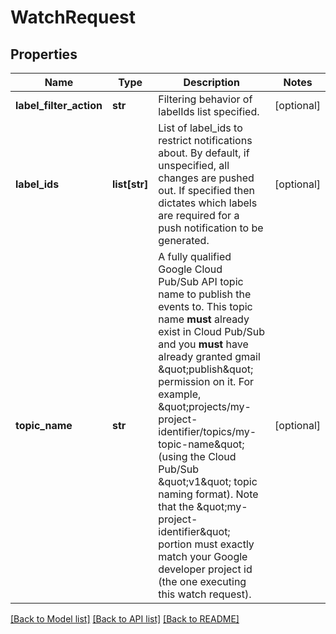 # WatchRequest

## Properties
Name | Type | Description | Notes
------------ | ------------- | ------------- | -------------
**label_filter_action** | **str** | Filtering behavior of labelIds list specified. | [optional] 
**label_ids** | **list[str]** | List of label_ids to restrict notifications about. By default, if unspecified, all changes are pushed out. If specified then dictates which labels are required for a push notification to be generated. | [optional] 
**topic_name** | **str** | A fully qualified Google Cloud Pub/Sub API topic name to publish the events to. This topic name **must** already exist in Cloud Pub/Sub and you **must** have already granted gmail \&quot;publish\&quot; permission on it. For example, \&quot;projects/my-project-identifier/topics/my-topic-name\&quot; (using the Cloud Pub/Sub \&quot;v1\&quot; topic naming format).  Note that the \&quot;my-project-identifier\&quot; portion must exactly match your Google developer project id (the one executing this watch request). | [optional] 

[[Back to Model list]](../README.md#documentation-for-models) [[Back to API list]](../README.md#documentation-for-api-endpoints) [[Back to README]](../README.md)



